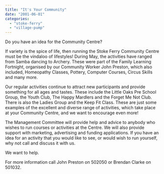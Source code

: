 ```yaml
---
title: "It's Your Community"
date: "2001-06-01"
categories: 
  - "stoke-ferry"
  - "village-pump"
---
```


Do you have an idea for the Community Centre?

If variety is the spice of life, then running the Stoke Ferry Community Centre must be the vindaloo of lifestyles! During May, the activities have ranged from Samba dancing to Archery. These were part of the Family Learning Fortnight, organised by our Community Worker John Preston, which also included, Homeopathy Classes, Pottery, Computer Courses, Circus Skills and many more.

Our regular activities continue to attract new participants and provide something for all ages and tastes. These include the Little Oaks Pre School Group, the Youth Club, The Happy Mardlers and the Forget Me Not Club. There is also the Ladies Group and the Keep Fit Class. These are just some examples of the excellent and diverse range of activities, which take place at your Community Centre, and we want to encourage even more!

The Management Committee will provide help and advice to anybody who wishes to run courses or activities at the Centre. We will also provide support with marketing, advertising and funding applications. If you have an idea for an activity that you would like to see, or would wish to run yourself, why not call and discuss it with us.

We want to help.

For more information call John Preston on 502050 or Brendan Clarke on 501032.
